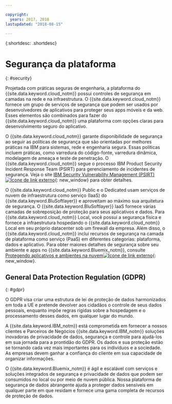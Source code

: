 ```yaml
---

copyright:
  years: 2017, 2018
lastupdated: "2018-08-15"

---
```


{:shortdesc: .shortdesc}

# Segurança da plataforma
{: #security}

Projetada com práticas seguras de engenharia, a plataforma do {{site.data.keyword.cloud_notm}} possui controles de segurança em camadas na rede e na infraestrutura. O {{site.data.keyword.cloud_notm}} fornece um grupo de serviços de segurança que podem ser usados por desenvolvedores de aplicativos para proteger seus apps móveis e da web. Esses elementos são combinados para fazer do {{site.data.keyword.cloud_notm}} uma plataforma com opções claras para desenvolvimento seguro do aplicativo.

O {{site.data.keyword.cloud_notm}} garante disponibilidade de segurança ao seguir as políticas de segurança que são orientadas por melhores práticas na IBM para sistemas, rede e engenharia segura. Essas políticas incluem práticas, como varredura do código-fonte, varredura dinâmica, modelagem de ameaça e teste de penetração. O {{site.data.keyword.cloud_notm}} segue o processo IBM Product Security Incident Response Team (PSIRT) para gerenciamento de incidentes de segurança. Veja o site [IBM Security Vulnerability Management (PSIRT) ![Ícone de link externo](../icons/launch-glyph.svg "Ícone de link externo")](http://www-03.ibm.com/security/secure-engineering/process.html){: new_window} para obter detalhes.

O {{site.data.keyword.cloud_notm}} Public e o Dedicated usam serviços de nuvem de infraestrutura como serviço (IaaS) do {{site.data.keyword.BluSoftlayer}} e aproveitam ao máximo sua arquitetura de segurança. O {{site.data.keyword.BluSoftlayer}} IaaS fornece várias camadas de sobreposição de proteção para seus aplicativos e dados. Para {{site.data.keyword.cloud_notm}} Local, você possui a segurança física e fornece a infraestrutura hospedando o {{site.data.keyword.cloud_notm}} Local em seu próprio datacenter sob um firewall da empresa. Além disso, o {{site.data.keyword.cloud_notm}} inclui recursos de segurança na camada de plataforma como serviço (PaaS) em diferentes categorias: plataforma, dados e aplicativo. Para obter maiores detalhes de segurança sobre seu ambiente e apps no {{site.data.keyword.Bluemix_notm}}, consulte [Protegendo aplicativos e ambientes na nuvem![Ícone de link externo](../icons/launch-glyph.svg "Ícone de link externo")](https://www.ibm.com/cloud/garage/architectures/securityArchitecture){: new_window}.

## General Data Protection Regulation (GDPR)
{: #gdpr}

O GDPR visa criar uma estrutura de lei de proteção de dados harmonizados em toda a UE e pretende devolver aos cidadãos o controle de seus dados pessoais, enquanto impõe regras rígidas sobre a hospedagem e o processamento desses dados, em qualquer lugar do mundo. 

A {{site.data.keyword.IBM_notm}} está comprometida em fornecer a nossos clientes e Parceiros de Negócios {{site.data.keyword.IBM_notm}} soluções inovadoras de privacidade de dados, segurança e controle para ajudá-los em sua jornada para a prontidão do GDPR. Os dados e sua proteção estão se tornando cada vez mais importantes para os indivíduos e a sociedade. As empresas devem ganhar a confiança do cliente em sua capacidade de organizar informações. 

O {{site.data.keyword.Bluemix_notm}} é ágil e escalável com serviços e soluções integrados de segurança e privacidade de dados que podem ser consumidos no local ou por meio de nuvem pública. Nossa plataforma de segurança de dados abrangente ajuda a proteger dados sensíveis em qualquer parte em que residam e fornece uma gama completa de recursos de proteção de dados.
